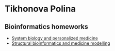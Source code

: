 # Tikhonova Polina
## Bioinformatics homeworks

* [System biology and personalized medicine](https://github.com/PollyTikhonova/bioinformatics_homeworks/tree/master/Medicine_modelling/Pesonalized_medicine)
* [Structural bioinformatics and medicine modelling](https://github.com/PollyTikhonova/bioinformatics_homeworks/tree/master/Medicine_modelling)
